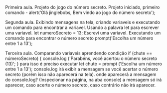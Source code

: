 Primeira aula.
Projeto do jogo do número secreto.
Projeto iniciado, primeiro comando  -  alert('Olá jinglebobs, Bem vindo ao jogo do número secreto');

Segunda aula.
Exibindo mensagens na tela, criando variaveis e executando um comando para encontrar a variavel.
Usando a palavra let para escrever uma variavel.
let numeroSecreto = 13;
Escrevi uma variavel.
Executando um comando para encontrar o número secreto
prompt('Escolha um número entre 1 a 13');

Terceira aula. Comparando variaveis
aprendendo condição
if (chute == númeroSecreto) {
 console.log ('Parabéns, você acertou o número secreto (13)';
} 
para isso é preciso executar let chute = prompt ('Escolha um número entre 1 a 13');
console.log irá exibir a mensagem se você acertar o número secreto (porém isso não aparecerá na tela).
onde aparecerá a mensagem do console.log? (Inspecionar na página, na aba console) a mensagem só irá aparecer, caso acerte o número secreto, caso contrário não irá aparecer.
